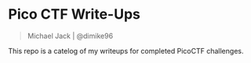 # Pico CTF Write-Ups

> Michael Jack | @dimike96

This repo is a catelog of my writeups for completed PicoCTF challenges.



